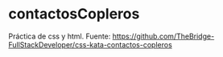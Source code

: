 # contactosCopleros
Práctica de css y html. Fuente: https://github.com/TheBridge-FullStackDeveloper/css-kata-contactos-copleros
